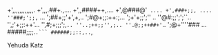 
+',,,,,,,,,,,,.
+',,,.##+.,....
+',,####++,....
+',@###@'` ....
+',###+;;, ....
''###;';;,` ...
';##+;;'+',+,..
';#@+;;:++:;...
';+'+;;';''  ..
''@#:;;';';``..
'',;'+;;:++'...
'',#;+;;;';,`..
''..;++;;'',;..
''.@;;++##+'`..
';@+''''### ...
#####;;;;.`.```
######;;::,..`,
 
Yehuda Katz
